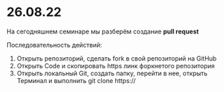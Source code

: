 # 26.08.22

На сегодняшнем семинаре мы разберём создание **pull request**

Последовательность действий:
1. Открыть репозиторий, сделать fork в свой репозиторий на GitHub
2. Открыть Code и скопировать https линк форкнетого репозитория
3. Открыть локальный Git, создать папку, перейти в нее, открыть Терминал и выполнить git clone https://
